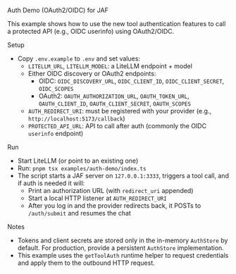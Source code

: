 Auth Demo (OAuth2/OIDC) for JAF

This example shows how to use the new tool authentication features to call a protected API (e.g., OIDC userinfo) using OAuth2/OIDC.

Setup
- Copy `.env.example` to `.env` and set values:
  - `LITELLM_URL`, `LITELLM_MODEL`: a LiteLLM endpoint + model
  - Either OIDC discovery or OAuth2 endpoints:
    - OIDC: `OIDC_DISCOVERY_URL`, `OIDC_CLIENT_ID`, `OIDC_CLIENT_SECRET`, `OIDC_SCOPES`
    - OAuth2: `OAUTH_AUTHORIZATION_URL`, `OAUTH_TOKEN_URL`, `OAUTH_CLIENT_ID`, `OAUTH_CLIENT_SECRET`, `OAUTH_SCOPES`
  - `AUTH_REDIRECT_URI`: must be registered with your provider (e.g., `http://localhost:5173/callback`)
  - `PROTECTED_API_URL`: API to call after auth (commonly the OIDC `userinfo` endpoint)

Run
- Start LiteLLM (or point to an existing one)
- Run: `pnpm tsx examples/auth-demo/index.ts`
- The script starts a JAF server on `127.0.0.1:3333`, triggers a tool call, and if auth is needed it will:
  - Print an authorization URL (with `redirect_uri` appended)
  - Start a local HTTP listener at `AUTH_REDIRECT_URI`
  - After you log in and the provider redirects back, it POSTs to `/auth/submit` and resumes the chat

Notes
- Tokens and client secrets are stored only in the in-memory `AuthStore` by default. For production, provide a persistent `AuthStore` implementation.
- This example uses the `getToolAuth` runtime helper to request credentials and apply them to the outbound HTTP request.
